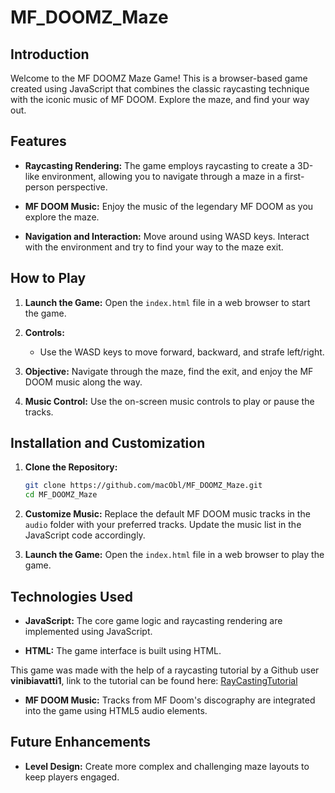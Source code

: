 # MF_DOOMZ_Maze

## Introduction

Welcome to the MF DOOMZ Maze Game! This is a browser-based game created using JavaScript that combines the classic raycasting technique with the iconic music of MF DOOM. Explore the maze, and find your way out.

## Features

- **Raycasting Rendering:** The game employs raycasting to create a 3D-like environment, allowing you to navigate through a maze in a first-person perspective.

- **MF DOOM Music:** Enjoy the music of the legendary MF DOOM as you explore the maze.

- **Navigation and Interaction:** Move around using WASD keys. Interact with the environment and try to find your way to the maze exit.

## How to Play

1. **Launch the Game:**
   Open the `index.html` file in a web browser to start the game.

2. **Controls:**
   - Use the  WASD keys to move forward, backward, and strafe left/right.

3. **Objective:**
   Navigate through the maze, find the exit, and enjoy the MF DOOM music along the way.

4. **Music Control:**
   Use the on-screen music controls to play or pause the tracks.

## Installation and Customization

1. **Clone the Repository:**
   ```sh
   git clone https://github.com/macObl/MF_DOOMZ_Maze.git
   cd MF_DOOMZ_Maze
   ```

2. **Customize Music:**
   Replace the default MF DOOM music tracks in the `audio` folder with your preferred tracks. Update the music list in the JavaScript code accordingly.

3. **Launch the Game:**
   Open the `index.html` file in a web browser to play the game.

## Technologies Used

- **JavaScript:** The core game logic and raycasting rendering are implemented using JavaScript.

- **HTML:** The game interface is built using HTML.

This game was made with the help of a raycasting tutorial by a Github user **vinibiavatti1**, link to the tutorial can be found here: [RayCastingTutorial](https://github.com/vinibiavatti1/RayCastingTutorial/wiki)

- **MF DOOM Music:** Tracks from MF Doom's discography are integrated into the game using HTML5 audio elements.

## Future Enhancements

- **Level Design:** Create more complex and challenging maze layouts to keep players engaged.
